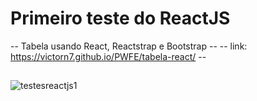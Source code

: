 # Primeiro teste do ReactJS

-- Tabela usando React, Reactstrap e Bootstrap --
-- link: https://victorn7.github.io/PWFE/tabela-react/ --

## 
![testesreactjs1](https://user-images.githubusercontent.com/78637454/130286691-ec55addd-4fbf-455b-b582-9f115a116d88.JPG)

